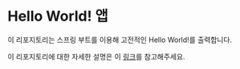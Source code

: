 # Hello World! 앱

이 리포지토리는 스프링 부트를 이용해 고전적인 Hello World!를 출력합니다.

이 리포지토리에 대한 자세한 설명은 이 [링크](https://jinhyun.blog/frameworks/spring-boot/hello-world/)를 참고해주세요.
